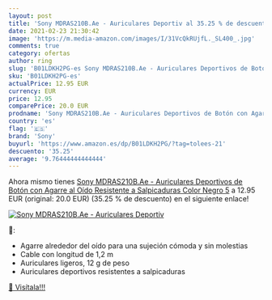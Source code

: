 ```yaml
---
layout: post
title: 'Sony MDRAS210B.Ae - Auriculares Deportiv al 35.25 % de descuento'
date: 2021-02-23 21:30:42
image: 'https://m.media-amazon.com/images/I/31VcQkRUjfL._SL400_.jpg'
comments: true
category: ofertas
author: ring
slug: 'B01LDKH2PG-es Sony MDRAS210B.Ae - Auriculares Deportivos de Botón con...'
sku: 'B01LDKH2PG-es'
actualPrice: 12.95 EUR
currency: EUR
price: 12.95
comparePrice: 20.0 EUR
prodname: 'Sony MDRAS210B.Ae - Auriculares Deportivos de Botón con Agarre al Oído  Resistente a Salpicaduras   Color Negro  5'
country: 'es'
flag: '🇪🇸'
brand: 'Sony'
buyurl: 'https://www.amazon.es/dp/B01LDKH2PG/?tag=tolees-21'
descuento: '35.25'
average: '9.76444444444444'
---
```


Ahora mismo tienes [Sony MDRAS210B.Ae - Auriculares Deportivos de Botón con Agarre al Oído  Resistente a Salpicaduras   Color Negro  5](https://www.amazon.es/dp/B01LDKH2PG/?tag=tolees-21) a 12.95 EUR (original: 20.0 EUR) (35.25 %  de descuento) en el siguiente enlace!

[![Sony MDRAS210B.Ae - Auriculares Deportiv](https://m.media-amazon.com/images/I/31VcQkRUjfL._SL400_.jpg)](https://www.amazon.es/dp/B01LDKH2PG/?tag=tolees-21)

🔎:

- Agarre alrededor del oído para una sujeción cómoda y sin molestias
- Cable con longitud de 1,2 m
- Auriculares ligeros, 12 g de peso
- Auriculares deportivos resistentes a salpicaduras

[🛒 Visítala!!!](https://www.amazon.es/dp/B01LDKH2PG/?tag=tolees-21)
